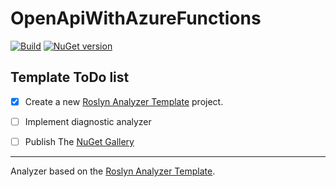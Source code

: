 # OpenApiWithAzureFunctions

[![Build](https://github.com/RogerHowellDfE/OpenApiWithAzureFunctions/workflows/Build/badge.svg)](../../actions)
[![NuGet version](https://badge.fury.io/nu/OpenApiWithAzureFunctions.svg)](https://www.nuget.org/packages/OpenApiWithAzureFunctions/)


## Template ToDo list
- [x] Create a new [Roslyn Analyzer Template][template] project.
- [ ] Implement diagnostic analyzer
- [ ] Publish The [NuGet Gallery](https://www.nuget.org/)


---
Analyzer based on the [Roslyn Analyzer Template][template].

[template]: https://github.com/nowsprinting/RoslynAnalyzerTemplate
